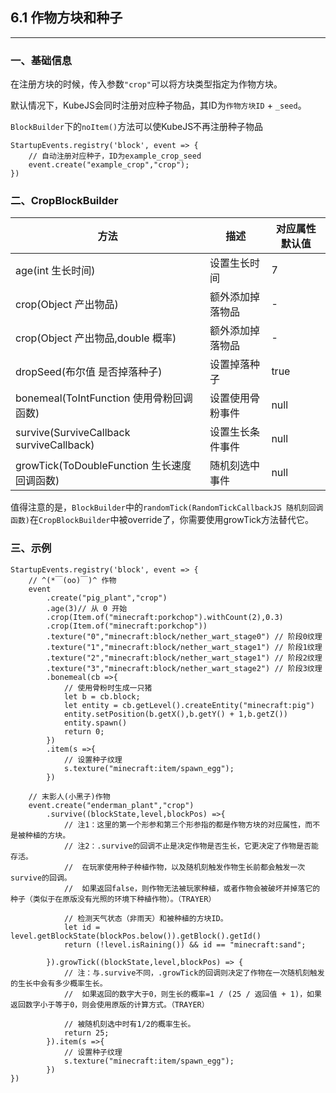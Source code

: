 ## 6.1 作物方块和种子

---

### 一、基础信息

在注册方块的时候，传入参数`"crop"`可以将方块类型指定为作物方块。

默认情况下，KubeJS会同时注册对应种子物品，其ID为`作物方块ID` + `_seed`。

`BlockBuilder`下的`noItem()`方法可以使KubeJS不再注册种子物品

```
StartupEvents.registry('block', event => {
	// 自动注册对应种子，ID为example_crop_seed
    event.create("example_crop","crop");
})
```

### 二、CropBlockBuilder

| 方法                                                         | 描述             | 对应属性默认值 |
| ------------------------------------------------------------ | ---------------- | -------------- |
| age(int 生长时间)                                            | 设置生长时间     | 7              |
| crop(Object 产出物品)                                        | 额外添加掉落物品 | -              |
| crop(Object 产出物品,double 概率)                            | 额外添加掉落物品 | -              |
| dropSeed(布尔值 是否掉落种子)                                | 设置掉落种子     | true           |
| bonemeal(ToIntFunction<RandomTickCallbackJS> 使用骨粉回调函数) | 设置使用骨粉事件 | null           |
| survive(SurviveCallback surviveCallback)                     | 设置生长条件事件 | null           |
| growTick(ToDoubleFunction<RandomTickCallbackJS> 生长速度回调函数) | 随机刻选中事件   | null           |

值得注意的是，`BlockBuilder`中的`randomTick(RandomTickCallbackJS 随机刻回调函数)`在`CropBlockBuilder`中被override了，你需要使用growTick方法替代它。

### 三、示例

```
StartupEvents.registry('block', event => {
    // ^(*￣(oo)￣)^ 作物
    event
        .create("pig_plant","crop")
        .age(3)// 从 0 开始
        .crop(Item.of("minecraft:porkchop").withCount(2),0.3)
        .crop(Item.of("minecraft:porkchop"))
        .texture("0","minecraft:block/nether_wart_stage0") // 阶段0纹理
        .texture("1","minecraft:block/nether_wart_stage1") // 阶段1纹理
        .texture("2","minecraft:block/nether_wart_stage1") // 阶段2纹理
        .texture("3","minecraft:block/nether_wart_stage2") // 阶段3纹理
        .bonemeal(cb =>{
            // 使用骨粉时生成一只猪
            let b = cb.block;
            let entity = cb.getLevel().createEntity("minecraft:pig")
            entity.setPosition(b.getX(),b.getY() + 1,b.getZ())
            entity.spawn()
            return 0;
        })
        .item(s =>{
            // 设置种子纹理
            s.texture("minecraft:item/spawn_egg");
        })

    // 末影人(小黑子)作物
    event.create("enderman_plant","crop")
        .survive((blockState,level,blockPos) =>{
            // 注1：这里的第一个形参和第三个形参指的都是作物方块的对应属性，而不是被种植的方块。
            // 注2：.survive的回调不止是决定作物是否生长，它更决定了作物是否能存活。
            //  在玩家使用种子种植作物，以及随机刻触发作物生长前都会触发一次survive的回调。
            //  如果返回false，则作物无法被玩家种植，或者作物会被破坏并掉落它的种子（类似于在原版没有光照的环境下种植作物）。（TRAYER）
            
            // 检测天气状态（非雨天）和被种植的方块ID。
            let id = level.getBlockState(blockPos.below()).getBlock().getId()
            return (!level.isRaining()) && id == "minecraft:sand";

        }).growTick((blockState,level,blockPos) => {
            // 注：与.survive不同，.growTick的回调则决定了作物在一次随机刻触发的生长中会有多少概率生长。
            //  如果返回的数字大于0，则生长的概率=1 / (25 / 返回值 + 1)，如果返回数字小于等于0，则会使用原版的计算方式。（TRAYER）
            
            // 被随机刻选中时有1/2的概率生长。
            return 25;
        }).item(s =>{
            // 设置种子纹理
            s.texture("minecraft:item/spawn_egg");
        })
})
```

